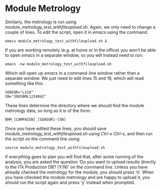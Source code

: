 # Module Metrology
Similarly, the metrology is run using *module_metrology_test_withfileupload.sh*. Again, we only need to change a couple of lines.
To edit the script, open it in *emacs* using the command:
```
emacs module_metrology_test_withfileupload.sh &
```
If you are working remotely (e.g. at home or in the office) you won’t be able to open *emacs* in a separate window, so you will instead need to run:
```
emacs -nw module_metrology_test_withfileupload.sh
```
Which will open up *emacs* in a command-line window rather than a separate window.
We just need to edit lines 15 and 16, which will read something like this:
```
SENSOR="LS16"
SN="20USBML1234842"
```
These lines determine the directory where we should find the module metrology data, so long as it is of the form:
```
BHM_[CAMPAIGN]_[SENSOR]-[SN]
```
Once you have edited these lines, you should save *module_metrology_test_withfileupload.sh* using *Ctrl-x Ctrl-s*, and then run the script on the command line using:
```
source module_metrology_test_withfileupload.sh
```
If everything goes to plan you will find that, after some running of the analysis, you are asked the question ‘Do you want to upload results directly to the ITk Production DB? (Y/N)’ on the command line. Unless you have already checked the metrology for the module, you should press ‘n’. When you have checked the module metrology and are happy to upload it, you should run the script again and press ‘y’ instead when prompted.